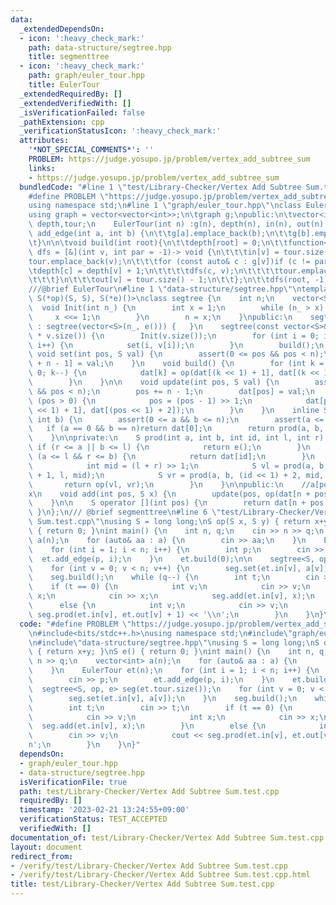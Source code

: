 ```yaml
---
data:
  _extendedDependsOn:
  - icon: ':heavy_check_mark:'
    path: data-structure/segtree.hpp
    title: segmenttree
  - icon: ':heavy_check_mark:'
    path: graph/euler_tour.hpp
    title: EulerTour
  _extendedRequiredBy: []
  _extendedVerifiedWith: []
  _isVerificationFailed: false
  _pathExtension: cpp
  _verificationStatusIcon: ':heavy_check_mark:'
  attributes:
    '*NOT_SPECIAL_COMMENTS*': ''
    PROBLEM: https://judge.yosupo.jp/problem/vertex_add_subtree_sum
    links:
    - https://judge.yosupo.jp/problem/vertex_add_subtree_sum
  bundledCode: "#line 1 \"test/Library-Checker/Vertex Add Subtree Sum.test.cpp\"\n\
    #define PROBLEM \"https://judge.yosupo.jp/problem/vertex_add_subtree_sum\"\n#include<bits/stdc++.h>\n\
    using namespace std;\n#line 1 \"graph/euler_tour.hpp\"\nclass EulerTour {\n\t\
    using graph = vector<vector<int>>;\n\tgraph g;\npublic:\n\tvector<int> in, out,\
    \ depth,tour;\n    EulerTour(int n) :g(n), depth(n), in(n), out(n) {}\n\tvoid\
    \ add_edge(int a, int b) {\n\t\tg[a].emplace_back(b);\n\t\tg[b].emplace_back(a);\n\
    \t}\n\n\tvoid build(int root){\n\t\tdepth[root] = 0;\n\t\tfunction<void(int, int)>\
    \ dfs = [&](int v, int par = -1)-> void {\n\t\t\tin[v] = tour.size();\n\t\t\t\
    tour.emplace_back(v);\n\t\t\tfor (const auto& c : g[v])if (c != par) {\n\t\t\t\
    \tdepth[c] = depth[v] + 1;\n\t\t\t\tdfs(c, v);\n\t\t\t\ttour.emplace_back(v);\n\
    \t\t\t}\n\t\t\tout[v] = tour.size() - 1;\n\t\t};\n\t\tdfs(root, -1);\n\t}\n};\n\
    ///@brief EulerTour\n#line 1 \"data-structure/segtree.hpp\"\ntemplate<class S,\
    \ S(*op)(S, S), S(*e)()>\nclass segtree {\n    int n;\n    vector<S> dat;\n  \
    \  void Init(int n_) {\n        int x = 1;\n        while (n_ > x) {\n       \
    \     x <<= 1;\n        }\n        n = x;\n    }\npublic:\n    segtree(int n_)\
    \ : segtree(vector<S>(n_, e())) {   }\n    segtree(const vector<S>& v) :dat(4\
    \ * v.size()) {\n        Init(v.size());\n        for (int i = 0; i < v.size();\
    \ i++) {\n            set(i, v[i]);\n        }\n        build();\n    }\n    inline\
    \ void set(int pos, S val) {\n        assert(0 <= pos && pos < n);\n        dat[pos\
    \ + n - 1] = val;\n    }\n    void build() {\n        for (int k = n - 2; k >=\
    \ 0; k--) {\n            dat[k] = op(dat[(k << 1) + 1], dat[(k << 1) + 2]);\n\
    \        }\n    }\n\n    void update(int pos, S val) {\n        assert(0 <= pos\
    \ && pos < n);\n        pos += n - 1;\n        dat[pos] = val;\n        while\
    \ (pos > 0) {\n            pos = (pos - 1) >> 1;\n            dat[pos] = op(dat[(pos\
    \ << 1) + 1], dat[(pos << 1) + 2]);\n        }\n    }\n    inline S prod(int a,\
    \ int b) {\n        assert(0 <= a && b <= n);\n        assert(a <= b);\n     \
    \   if (a == 0 && b == n)return dat[0];\n        return prod(a, b, 0, 0, n);\n\
    \    }\n\nprivate:\n    S prod(int a, int b, int id, int l, int r) {\n       \
    \ if (r <= a || b <= l) {\n            return e();\n        }\n        else if\
    \ (a <= l && r <= b) {\n            return dat[id];\n        }\n        else {\n\
    \            int mid = (l + r) >> 1;\n            S vl = prod(a, b, (id << 1)\
    \ + 1, l, mid);\n            S vr = prod(a, b, (id << 1) + 2, mid, r);\n     \
    \       return op(vl, vr);\n        }\n    }\n\npublic:\n    //a[pos] <- a[pos]\u30FB\
    x\n    void add(int pos, S x) {\n        update(pos, op(dat[n + pos - 1], x));\n\
    \    }\n\n    S operator [](int pos) {\n        return dat[n + pos - 1];\n   \
    \ }\n};\n/// @brief segmenttree\n#line 6 \"test/Library-Checker/Vertex Add Subtree\
    \ Sum.test.cpp\"\nusing S = long long;\nS op(S x, S y) { return x+y; }\nS e()\
    \ { return 0; }\nint main() {\n    int n, q;\n    cin >> n >> q;\n    vector<int>\
    \ a(n);\n    for (auto& aa : a) {\n        cin >> aa;\n    }\n    EulerTour et(n);\n\
    \    for (int i = 1; i < n; i++) {\n        int p;\n        cin >> p;\n      \
    \  et.add_edge(p, i);\n    }\n    et.build(0);\n\n    segtree<S, op, e> seg(et.tour.size());\n\
    \    for (int v = 0; v < n; v++) {\n        seg.set(et.in[v], a[v]);\n    }\n\
    \    seg.build();\n    while (q--) {\n        int t;\n        cin >> t;\n    \
    \    if (t == 0) {\n            int v;\n            cin >> v;\n            int\
    \ x;\n            cin >> x;\n            seg.add(et.in[v], x);\n        }\n  \
    \      else {\n            int v;\n            cin >> v;\n            cout <<\
    \ seg.prod(et.in[v], et.out[v] + 1) << '\\n';\n        }\n    }\n}\n"
  code: "#define PROBLEM \"https://judge.yosupo.jp/problem/vertex_add_subtree_sum\"\
    \n#include<bits/stdc++.h>\nusing namespace std;\n#include\"graph/euler_tour.hpp\"\
    \n#include\"data-structure/segtree.hpp\"\nusing S = long long;\nS op(S x, S y)\
    \ { return x+y; }\nS e() { return 0; }\nint main() {\n    int n, q;\n    cin >>\
    \ n >> q;\n    vector<int> a(n);\n    for (auto& aa : a) {\n        cin >> aa;\n\
    \    }\n    EulerTour et(n);\n    for (int i = 1; i < n; i++) {\n        int p;\n\
    \        cin >> p;\n        et.add_edge(p, i);\n    }\n    et.build(0);\n\n  \
    \  segtree<S, op, e> seg(et.tour.size());\n    for (int v = 0; v < n; v++) {\n\
    \        seg.set(et.in[v], a[v]);\n    }\n    seg.build();\n    while (q--) {\n\
    \        int t;\n        cin >> t;\n        if (t == 0) {\n            int v;\n\
    \            cin >> v;\n            int x;\n            cin >> x;\n          \
    \  seg.add(et.in[v], x);\n        }\n        else {\n            int v;\n    \
    \        cin >> v;\n            cout << seg.prod(et.in[v], et.out[v] + 1) << '\\\
    n';\n        }\n    }\n}"
  dependsOn:
  - graph/euler_tour.hpp
  - data-structure/segtree.hpp
  isVerificationFile: true
  path: test/Library-Checker/Vertex Add Subtree Sum.test.cpp
  requiredBy: []
  timestamp: '2023-02-21 13:24:55+09:00'
  verificationStatus: TEST_ACCEPTED
  verifiedWith: []
documentation_of: test/Library-Checker/Vertex Add Subtree Sum.test.cpp
layout: document
redirect_from:
- /verify/test/Library-Checker/Vertex Add Subtree Sum.test.cpp
- /verify/test/Library-Checker/Vertex Add Subtree Sum.test.cpp.html
title: test/Library-Checker/Vertex Add Subtree Sum.test.cpp
---
```

